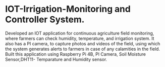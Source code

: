 # IOT-Irrigation-Monitoring and Controller System.
Developed an IOT application for continuous agriculture field monitoring, where farmers can check humidity, temperature, and irrigation system. 
It also has a PI camera, to capture photos and videos of the field, using which the system generates alerts to farmers in case of any calamities in the field.
Built this application using Raspberry Pi 4B, PI Camera, Soil Moisture Sensor,DHT11- Temparature and Humidity sensor.
